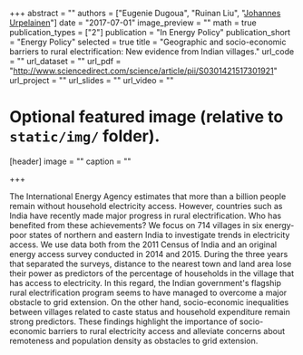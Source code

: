+++
abstract = ""
authors = ["Eugenie Dugoua", "Ruinan Liu", "[Johannes Urpelainen](https://johannesu.com)"]
date = "2017-07-01"
image_preview = ""
math = true
publication_types = ["2"]
publication = "In Energy Policy"
publication_short = "Energy Policy"
selected = true
title = "Geographic and socio-economic barriers to rural electrification: New evidence from Indian villages."
url_code = ""
url_dataset = ""
url_pdf = "http://www.sciencedirect.com/science/article/pii/S0301421517301921"
url_project = ""
url_slides = ""
url_video = ""

# Optional featured image (relative to `static/img/` folder).
[header]
image = ""
caption = ""

+++

The International Energy Agency estimates that more than a billion people remain without household electricity access. However, countries such as India have recently made major progress in rural electrification. Who has benefited from these achievements? We focus on 714 villages in six energy-poor states of northern and eastern India to investigate trends in electricity access. We use data both from the 2011 Census of India and an original energy access survey conducted in 2014 and 2015. During the three years that separated the surveys, distance to the nearest town and land area lose their power as predictors of the percentage of households in the village that has access to electricity. In this regard, the Indian government's flagship rural electrification program seems to have managed to overcome a major obstacle to grid extension. On the other hand, socio-economic inequalities between villages related to caste status and household expenditure remain strong predictors. These findings highlight the importance of socio-economic barriers to rural electricity access and alleviate concerns about remoteness and population density as obstacles to grid extension.



